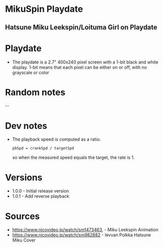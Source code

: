 # MikuSpin Playdate
## Hatsune Miku Leekspin/Loituma Girl on Playdate

# Playdate
- The playdate is a 2.7" 400x240 pixel screen with a 1-bit black and white display. 1-bit means that each pixel can be either on or off, with no grayscale or color

# Random notes

--

# Dev notes

- The playback speed is computed as a ratio.

	 ```pbSpd = crankSpd / targetSpd``` 

 	so when the measured speed equals the target, the rate is 1. 

# Versions 
- 1.0.0 - Initial release version
- 1.0.1 - Add reverse playback 

# Sources
- https://www.nicovideo.jp/watch/sm1473463,  - Miku Leekspin Animation
- https://www.nicovideo.jp/watch/sm982882 - Ievvan Polkka Hatsune Miku Cover